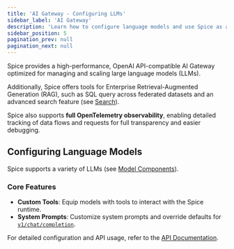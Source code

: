 ```yaml
---
title: 'AI Gateway - Configuring LLMs'
sidebar_label: 'AI Gateway'
description: 'Learn how to configure language models and use Spice as an AI Gateway.'
sidebar_position: 5
pagination_prev: null
pagination_next: null
---
```


Spice provides a high-performance, OpenAI API-compatible AI Gateway optimized for managing and scaling large language models (LLMs).

Additionally, Spice offers tools for Enterprise Retrieval-Augmented Generation (RAG), such as SQL query across federated datasets and an advanced search feature (see [Search](/features/search)).

Spice also supports **full OpenTelemetry observability**, enabling detailed tracking of data flows and requests for full transparency and easier debugging.

## Configuring Language Models

Spice supports a variety of LLMs (see [Model Components](/components/models/index.md)).

### Core Features

- **Custom Tools**: Equip models with tools to interact with the Spice runtime.
- **System Prompts**: Customize system prompts and override defaults for [`v1/chat/completion`](/api/http/chat-completions.md).

For detailed configuration and API usage, refer to the [API Documentation](/api/overview.md).

